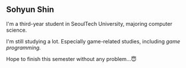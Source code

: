 ## Sohyun Shin

I'm a third-year student in SeoulTech University, majoring computer science.

I'm still studying a lot. Especially game-related studies, including *game programming.*

Hope to finish this semester without any problem...😇

<!--
**SSH0906/SSH0906** is a ✨ _special_ ✨ repository because its `README.md` (this file) appears on your GitHub profile.

Here are some ideas to get you started:

- 🔭 I’m currently working on ...
- 🌱 I’m currently learning ...
- 👯 I’m looking to collaborate on ...
- 🤔 I’m looking for help with ...
- 💬 Ask me about ...
- 📫 How to reach me: ...
- 😄 Pronouns: ...
- ⚡ Fun fact: ...
-->
